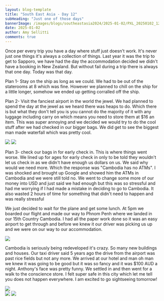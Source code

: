 ```yaml
---
layout: blog-template
title: "South East Asia - Day 12"
subHeading: "Just one of those days"
bannerImage: /images/blogs/southeastasia2024/2025-01-02/PXL_20250102_123923203.jpg_compressed.JPEG
date: 2025-01-02
author: Amy Sellitti
comments: true
---
```


Once per every trip you have a day where stuff just doesn't work. It's never just one things it's always a collection of things. Last year it was the trip to get to Sapporo, we have had the day the accommodation decided we didn't have a booking in New Zealand. But without fail during a trip there is always that one day. Today was that day.

Plan 1- Stay on the ship as long as we could.
We had to be out of the staterooms at 8 which was fine. However we planned to chill on the ship for a little longer, somehow we ended up getting corralled off the ship. 

Plan 2- Visit the fanciest airport in the world the jewel.
We had planned to spend the day at the jewel as we heard there was heaps to do. Which there is but what they don't tell you is you cannot do the majority of it with any luggage including carry on which means you need to store them at $16 an item. This was super annoying and we decided we would try to do the cool stuff after we had checked in our bigger bags. We did get to see the biggest man made waterfall which was pretty cool.

<div class="grid-2c">
  <img src="/images/blogs/southeastasia2024/2025-01-02/PXL_20250102_030719381.jpg_compressed.JPEG"/>
  <img src="/images/blogs/southeastasia2024/2025-01-02/PXL_20250102_031803713.MP.jpg_compressed.JPEG"/>
</div>

Plan 3- check our bags in for early check in.
This is where things went worse. We lined up for ages for early check in only to be told they wouldn't let us check in as we didn't have enough us dollars on us. We said why would we need more. Which the response was "Cambodia has no ATMs". I was shocked and brought up Google and showed him the ATMs in Cambodia and we were still told no. We went to change some more of our money into USD and just said we had enough but this was so stressful and had me worrying if I had made a mistake in deciding to go to Cambodia. It also wasted 2 hours of time for something that didn't need to happen and was really stressful

We just decided to wait for the plane and get some lunch. At 5pm we boarded our flight and made our way to Phnom Penh where we landed in our 15th Country Cambodia. I had all the paper work done so it was an easy airport to get through and before we knew it our driver was picking us up and we were on our way to our accommodation.

<div class="center-image"><img src="/images/blogs/southeastasia2024/2025-01-02/PXL_20250102_104238930.jpg_compressed.JPEG"/></div>

Cambodia is seriously being redeveloped it's crazy. So many new buildings and houses. Our taxi driver said 5 years ago the drive from the airport was past rice fields but not any more. We arrived at our hotel and man oh man we knew it was going to be good but it was so fancy and it was $100 AUD a night. Anthony's face was pretty funny. We settled in and then went for a walk to the conscience store. I felt super safe in this city which let me tell you does not happen everywhere. I am excited to go sightseeing tomorrow!

<div class="center-image"><img src="/images/blogs/southeastasia2024/2025-01-02/PXL_20250102_123923203.jpg_compressed.JPEG"/></div>
<div class="grid-2c">
  <img src="/images/blogs/southeastasia2024/2025-01-02/PXL_20250102_123415423.jpg_compressed.JPEG"/>
  <img src="/images/blogs/southeastasia2024/2025-01-02/PXL_20250102_124257410.jpg_compressed.JPEG"/>
</div>
